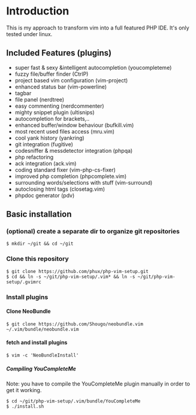 # Introduction
This is my approach to transform vim into a full featured PHP IDE. It's only tested under linux.

## Included Features (plugins)

* super fast & sexy &intelligent autocompletion (youcompleteme)
* fuzzy file/buffer finder (CtrlP)
* project based vim configuration (vim-project)
* enhanced status bar (vim-powerline)
* tagbar
* file panel (nerdtree)
* easy commenting (nerdcommenter)
* mighty snippet plugin (ultisnips)
* autocompletion for brackets,..
* enhanced buffer/window behaviour (bufkill.vim)
* most recent used files access (mru.vim)
* cool yank history (yankring)
* git integration (fugitive)
* codesniffer & messdetector integration (phpqa)
* php refactoring
* ack integration (ack.vim)
* coding standard fixer (vim-php-cs-fixer)
* improved php completion (phpcomplete.vim)
* surrounding words/selections with stuff (vim-surround)
* autoclosing html tags (closetag.vim)
* phpdoc generator (pdv)


## Basic installation

### (optional) create a separate dir to organize git repositories

```
$ mkdir ~/git && cd ~/git
```

### Clone this repository
```
$ git clone https://github.com/phux/php-vim-setup.git
$ cd && ln -s ~/git/php-vim-setup/.vim* && ln -s ~/git/php-vim-setup/.gvimrc
```

### Install plugins
#### Clone NeoBundle
```
$ git clone https://github.com/Shougo/neobundle.vim ~/.vim/bundle/neobundle.vim
```
#### fetch and install plugins

```
$ vim -c 'NeoBundleInstall'
```

##### Compiling YouCompleteMe
Note: you have to compile the YouCompleteMe plugin manually in order to get it working.

```
$ cd ~/git/php-vim-setup/.vim/bundle/YouCompleteMe
$ ./install.sh
```
